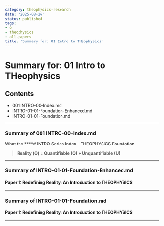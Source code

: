 ```yaml
---
category: theophysics-research
date: '2025-08-26'
status: published
tags:
- o
- theophysics
- all-papers
title: 'Summary for: 01 Intro to THeophysics'
---
```


# Summary for: 01 Intro to THeophysics

## Contents

- 001 INTRO-00-Index.md
- INTRO-01-01-Foundation-Enhanced.md
- INTRO-01-01-Foundation.md

---

### Summary of 001 INTRO-00-Index.md

What the ****# INTRO Series Index - THEOPHYSICS Foundation

> **Reality (Θ) = Quantifiable (Q) + Unquantifiable (U)**

---

### Summary of INTRO-01-01-Foundation-Enhanced.md

#### **Paper 1: Redefining Reality: An Introduction to THEOPHYSICS**

---

### Summary of INTRO-01-01-Foundation.md

#### **Paper 1: Redefining Reality: An Introduction to THEOPHYSICS**

---

